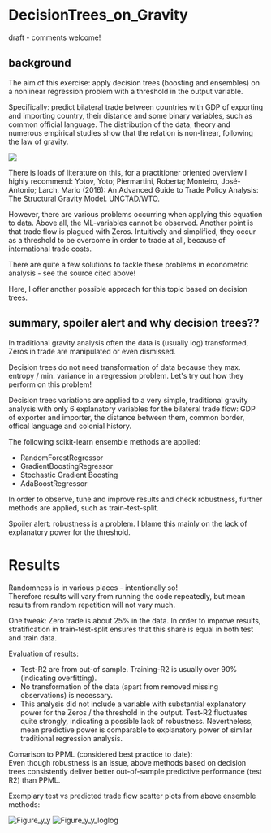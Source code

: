# DecisionTrees_on_Gravity

draft - comments welcome!

## background
The aim of this exercise: apply decision trees (boosting and ensembles) on a nonlinear regression problem with a threshold in the output variable. 

Specifically: predict bilateral trade between countries with GDP of exporting and importing country, their distance and some binary variables, such as common official language. 
The distribution of the data, theory and numerous empirical studies show that the relation is non-linear, following the law of gravity. 

<img src="https://render.githubusercontent.com/render/math?math=tradeFlow=\frac{GDP_{exp}*GDP_{imp}}{GDP_{world}}*(\frac{tradeCosts}{ML_{exp}*ML_{imp}})^{1-elast}">

There is loads of literature on this, for a practitioner oriented overview I highly recommend: Yotov, Yoto; Piermartini, Roberta; Monteiro, José-Antonio; Larch, Mario (2016): An Advanced Guide to Trade Policy Analysis: The Structural Gravity Model. UNCTAD/WTO.

However, there are various problems occurring when applying this equation to data. Above all, the ML-variables cannot be observed. Another point is that trade flow is plagued with Zeros. Intuitively and simplified, they occur as a threshold to be overcome in order to trade at all, because of international trade costs.

There are quite a few solutions to tackle these problems in econometric analysis - see the source cited above!

Here, I offer another possible approach for this topic based on decision trees.

## summary, spoiler alert and why decision trees??

In traditional gravity analysis often the data is (usually log) transformed, Zeros in trade are manipulated or even dismissed. 

Decision trees do not need transformation of data because they max. entropy / min. variance in a regression problem. Let's try out how they perform on this problem!

Decision trees variations are applied to a very simple, traditional gravity analysis with only 6 explanatory variables for the bilateral trade flow: GDP of exporter and importer, the distance between them, common border, offical language and colonial history.

The following scikit-learn ensemble methods are applied:
* RandomForestRegressor
* GradientBoostingRegressor
* Stochastic Gradient Boosting
* AdaBoostRegressor

In order to observe, tune and improve results and check robustness, further methods are applied, such as train-test-split.

Spoiler alert: robustness is a problem. I blame this mainly on the lack of explanatory power for the threshold.

# Results

Randomness is in various places - intentionally so!  
Therefore results will vary from running the code repeatedly, but mean results from random repetition will not vary much.

One tweak:  Zero trade is about 25% in the data. In order to improve results, stratification in train-test-split ensures that this share is equal in both test and train data.

Evaluation of results:
* Test-R2 are from out-of sample. Training-R2 is usually over 90% (indicating overfitting).
* No transformation of the data (apart from removed missing observations) is necessary.
* This analysis did not include a variable with substantial explanatory power for the Zeros / the threshold in the output. Test-R2 fluctuates quite strongly, indicating a possible lack of robustness. Nevertheless, mean predictive power is comparable to explanatory power of similar traditional regression analysis.

Comarison to PPML (considered best practice to date):  
Even though robustness is an issue, above methods based on decision trees consistently deliver better out-of-sample predictive performance (test R2) than PPML.

Exemplary test vs predicted trade flow scatter plots from above ensemble methods:


![Figure_y_y](https://user-images.githubusercontent.com/82636544/116657384-99758c80-a98e-11eb-969a-8e6d7ce862dd.png) ![Figure_y_y_loglog](https://user-images.githubusercontent.com/82636544/116657399-9d091380-a98e-11eb-99b3-a65ddee0f53a.png)


